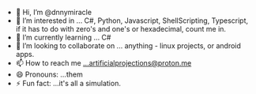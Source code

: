 - 👋 Hi, I’m @dnnymiracle
- 👀 I’m interested in ... C#, Python, Javascript, ShellScripting, Typescript, if it has to do with zero's and one's or hexadecimal, count me in. 
- 🌱 I’m currently learning ...  C#
- 💞️ I’m looking to collaborate on ... anything - linux  projects, or android apps.
- 📫 How to reach me ...artificialprojections@proton.me
- 😄 Pronouns: ...them
- ⚡ Fun fact: ...it's all a simulation.

<!---
dnnymiracle/dnnymiracle is a ✨ special ✨ repository because its `README.md` (this file) appears on your GitHub profile.
You can click the Preview link to take a look at your changes.
--->
